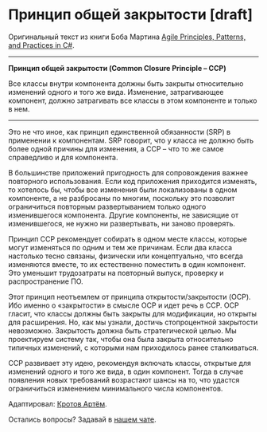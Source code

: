 # Принцип общей закрытости [draft]

Оригинальный текст из книги Боба Мартина [Agile Principles, Patterns, and Practices in C#](https://www.amazon.com/Agile-Principles-Patterns-Practices-C/dp/0131857258).

---
**Принцип общей закрытости (Common Closure Principle – CCP)**

Все классы внутри компонента должны быть закрыты относительно изменений одного и того же вида. Изменение, затрагивающее компонент, должно затрагивать все классы в этом компоненте и только в нем.

---

Это не что иное, как принцип единственной обязанности (SRP) в применении к компонентам. SRP говорит, что у класса не должно быть более одной причины для изменения, а CCP – что то же самое справедливо и для компонента.

В большинстве приложений пригодность для сопровождения важнее повторного использования. Если код приложения приходится изменять, то хотелось бы, чтобы все изменения были локализованы в одном компоненте, а не разбросаны по многим, поскольку это позволит ограничиться повторным развертыванием только одного изменившегося компонента. Другие компоненты, не зависящие от изменившегося, не нужно ни развертывать, ни заново проверять.

Принцип CCP рекомендует собирать в одном месте классы, которые могут изменяться по одним и тем же причинам. Если два класса настолько тесно связаны, физически или концептуально, что всегда изменяются вместе, то их естественно поместить в один компонент. Это уменьшит трудозатраты на повторный выпуск, проверку и распространение ПО.

Этот принцип неотъемлем от принципа открытости/закрытости (OCP). Ибо именно о «закрытости» в смысле OCP и идет речь в CCP. OCP гласит, что классы должны быть закрыты для модификации, но открыты для расширения. Но, как мы узнали, достичь стопроцентной закрытости невозможно. Закрытость должна быть стратегической целью. Мы проектируем систему так, чтобы она была закрыта относительно типичных изменений, с которыми нам приходилось ранее сталкиваться.

CCP развивает эту идею, рекомендуя включать классы, открытые для изменений одного и того же вида, в один компонент. Тогда в случае появления новых требований возрастают шансы на то, что удастся ограничиться изменением минимального числа компонентов.

Адаптировал: [Кротов Артём](http://fb.com/artem.v.krotov).

Остались вопросы? Задавай в [нашем чате](https://t.me/technicalexcellenceru).
